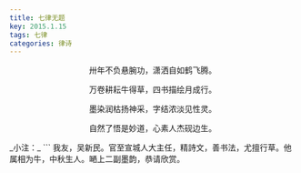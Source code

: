 ```yaml
---
title: 七律无题
key: 2015.1.15
tags: 七律
categories: 律诗
---
```


<p align="center">卅年不负悬腕功，潇洒自如鹤飞腾。
</p>
<p align="center">万卷耕耘牛得草，四书描绘月成行。
</p>
<p align="center">墨染润枯扬神采，字结浓淡见性灵。
</p>
<p align="center">自然了悟是妙道，心素人杰砚边生。
</p>
_小注：_
```
我友，吴新民。官至宣城人大主任，精詩文，善书法，尤擅行草。他属相为牛，中秋生人。嗮上二副墨韵，恭请欣赏。

```
